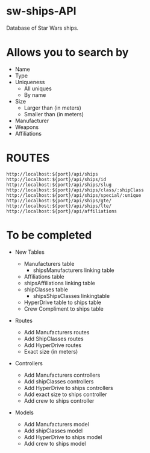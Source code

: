 # sw-ships-API

Database of Star Wars ships.

# Allows you to search by
  - Name
  - Type
  - Uniqueness
    - All uniques
    - By name
  - Size
    - Larger than (in meters)
    - Smaller than (in meters)
  - Manufacturer
  - Weapons
  - Affiliations

  # ROUTES
    http://localhost:${port}/api/ships
    http://localhost:${port}/api/ships/id
    http://localhost:${port}/api/ships/slug
    http://localhost:${port}/api/ships/class/:shipClass
    http://localhost:${port}/api/ships/special/:unique
    http://localhost:${port}/api/ships/gte/
    http://localhost:${port}/api/ships/lte/
    http://localhost:${port}/api/affiliations

  # To be completed
  - New Tables
    - Manufacturers table
      - shipsManufacturers linking table
    - Affiliations table
     - shipsAffiliations linking table
    - shipClasses table
      - shipsShipsClasses linkingtable
    - HyperDrive table to ships table
    - Crew Compliment to ships table

  - Routes
    - Add Manufacturers routes
    - Add ShipClasses routes
    - Add HyperDrive routes
    - Exact size (in meters)

  - Controllers
    - Add Manufacturers controllers
    - Add shipClasses controllers
    - Add HyperDrive to ships controllers
    - Add exact size to ships controller
    - Add crew to ships controller

  - Models
    - Add Manufacturers model
    - Add shipClasses model
    - Add HyperDrive to ships model
    - Add crew to ships model


